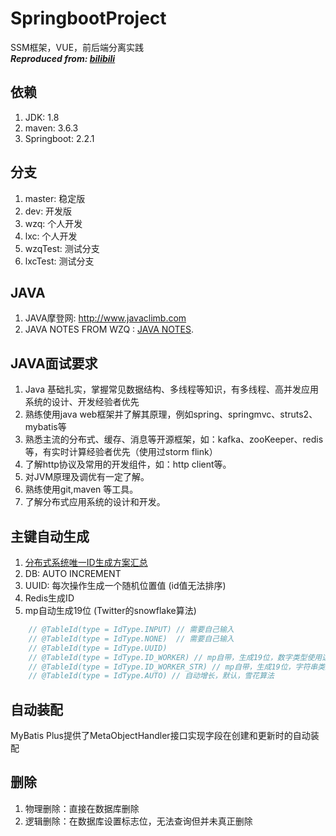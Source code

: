 # SpringbootProject
SSM框架，VUE，前后端分离实践  
***Reproduced from: [bilibili](https://www.bilibili.com/video/BV1y7411y7am?from=search&seid=12705559201586858813)***

## 依赖
1. JDK: 1.8
2. maven: 3.6.3
3. Springboot: 2.2.1

## 分支
1. master: 稳定版
2. dev: 开发版
3. wzq: 个人开发
4. lxc: 个人开发
5. wzqTest: 测试分支
6. lxcTest: 测试分支

## JAVA
1. JAVA摩登网: http://www.javaclimb.com
2. JAVA NOTES FROM WZQ : [JAVA NOTES](https://github.com/Alex-Wzq/Notes/tree/master/Interview/Java).

## JAVA面试要求
1. Java 基础扎实，掌握常见数据结构、多线程等知识，有多线程、高并发应用系统的设计、开发经验者优先 
2. 熟练使用java web框架并了解其原理，例如spring、springmvc、struts2、mybatis等 
3. 熟悉主流的分布式、缓存、消息等开源框架，如：kafka、zooKeeper、redis等，有实时计算经验者优先（使用过storm flink） 
4. 了解http协议及常用的开发组件，如：http client等。 
5. 对JVM原理及调优有一定了解。 
6. 熟练使用git,maven 等工具。 
7. 了解分布式应用系统的设计和开发。

## 主键自动生成
1. [分布式系统唯一ID生成方案汇总](https://www.cnblogs.com/haoxinyue/p/5208136.html)
2. DB: AUTO INCREMENT
3. UUID: 每次操作生成一个随机位置值 (id值无法排序)
4. Redis生成ID
5. mp自动生成19位 (Twitter的snowflake算法)
```java
    // @TableId(type = IdType.INPUT) // 需要自己输入
    // @TableId(type = IdType.NONE)  // 需要自己输入
    // @TableId(type = IdType.UUID) 
    // @TableId(type = IdType.ID_WORKER) // mp自带，生成19位，数字类型使用这种策略
    // @TableId(type = IdType.ID_WORKER_STR) // mp自带，生成19位，字符串类型使用这种策略
    // @TableId(type = IdType.AUTO) // 自动增长，默认，雪花算法
```

## 自动装配
MyBatis Plus提供了MetaObjectHandler接口实现字段在创建和更新时的自动装配

## 删除
1. 物理删除：直接在数据库删除
2. 逻辑删除：在数据库设置标志位，无法查询但并未真正删除